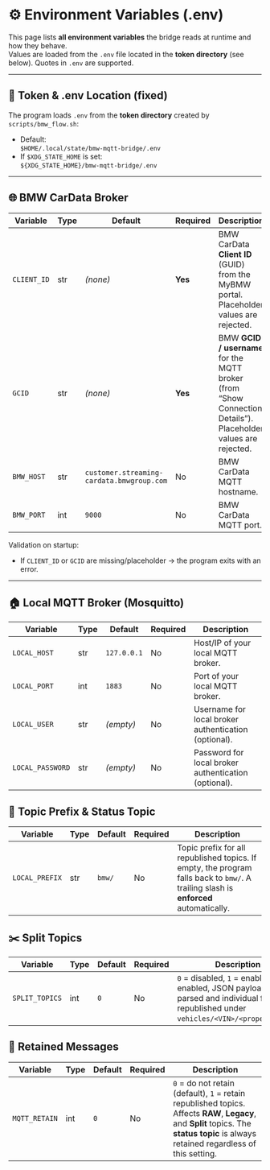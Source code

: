 # ⚙️ Environment Variables (.env)

This page lists **all environment variables** the bridge reads at runtime and how they behave.  
Values are loaded from the `.env` file located in the **token directory** (see below). Quotes in `.env` are supported.

---

## 📄 Token & .env Location (fixed)

The program loads `.env` from the **token directory** created by `scripts/bmw_flow.sh`:

- Default:  
  `$HOME/.local/state/bmw-mqtt-bridge/.env`
- If `$XDG_STATE_HOME` is set:  
  `${XDG_STATE_HOME}/bmw-mqtt-bridge/.env`

---

## 🌐 BMW CarData Broker

| Variable    | Type | Default                                        | Required | Description |
|-------------|------|-------------------------------------------------|----------|-------------|
| `CLIENT_ID` | str  | *(none)*                                       | **Yes**  | BMW CarData **Client ID** (GUID) from the MyBMW portal. Placeholder values are rejected. |
| `GCID`      | str  | *(none)*                                       | **Yes**  | BMW **GCID / username** for the MQTT broker (from “Show Connection Details”). Placeholder values are rejected. |
| `BMW_HOST`  | str  | `customer.streaming-cardata.bmwgroup.com`      | No       | BMW CarData MQTT hostname. |
| `BMW_PORT`  | int  | `9000`                                          | No       | BMW CarData MQTT port. |

Validation on startup:
- If `CLIENT_ID` or `GCID` are missing/placeholder → the program exits with an error.

---

## 🏠 Local MQTT Broker (Mosquitto)

| Variable         | Type | Default     | Required | Description |
|------------------|------|-------------|----------|-------------|
| `LOCAL_HOST`     | str  | `127.0.0.1` | No       | Host/IP of your local MQTT broker. |
| `LOCAL_PORT`     | int  | `1883`      | No       | Port of your local MQTT broker. |
| `LOCAL_USER`     | str  | *(empty)*   | No       | Username for local broker authentication (optional). |
| `LOCAL_PASSWORD` | str  | *(empty)*   | No       | Password for local broker authentication (optional). |

## 🧭 Topic Prefix & Status Topic

| Variable       | Type | Default | Required | Description |
|----------------|------|---------|----------|-------------|
| `LOCAL_PREFIX` | str  | `bmw/`  | No       | Topic prefix for all republished topics. If empty, the program falls back to `bmw/`. A trailing slash is **enforced** automatically. |

## ✂️ Split Topics

| Variable        | Type | Default | Required | Description |
|-----------------|------|---------|----------|-------------|
| `SPLIT_TOPICS`  | int  | `0`     | No       | `0` = disabled, `1` = enabled. When enabled, JSON payloads are parsed and individual fields are republished under `vehicles/<VIN>/<propertyName>`. |

## 🔁 Retained Messages

| Variable       | Type | Default | Required | Description |
|----------------|------|---------|----------|-------------|
| `MQTT_RETAIN`  | int  | `0`     | No       | `0` = do not retain (default), `1` = retain republished topics. Affects **RAW**, **Legacy**, and **Split** topics. The **status topic** is always retained regardless of this setting. |
